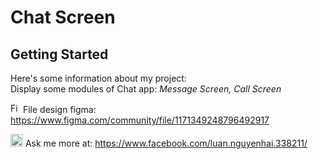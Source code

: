 # Chat Screen
## Getting Started

Here's some information about my project:<br>
Display some modules of Chat app: <i> Message Screen, Call Screen </i>

<img src="https://upload.wikimedia.org/wikipedia/commons/3/33/Figma-logo.svg" alt="Figma Icon" width="16"/>     File design figma:
https://www.figma.com/community/file/1171349248796492917

<img src="https://upload.wikimedia.org/wikipedia/commons/0/05/Facebook_Logo_%282019%29.png" alt="Facebook Icon" width="20"/>     Ask me more at:
https://www.facebook.com/luan.nguyenhai.338211/
